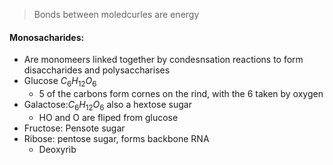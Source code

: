 > Bonds between moledcurles are energy
#### Monosacharides:
 - Are monomeers linked together by condesnsation reactions to form disaccharides and polysaccharises
 - Glucose $C_6H_{12}O_6$
	 - 5 of the carbons form cornes on the rind, with the 6 taken by oxygen
 - Galactose:$C_6H_{12}O_6$ also a hextose sugar
	 - HO and O are fliped from glucose
 - Fructose: Pensote sugar
 - Ribose: pentose sugar, forms backbone RNA
	 - Deoxyrib

<!--stackedit_data:
eyJoaXN0b3J5IjpbMjAwMTI5NTc5N119
-->